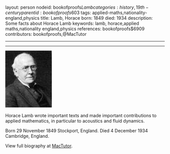 layout: person
nodeid: bookofproofs$Lamb
categories: history,19th-century
parentid: bookofproofs$603
tags: applied-maths,nationality-england,physics
title: Lamb, Horace
born: 1849
died: 1934
description: Some facts about Horace Lamb
keywords: lamb, horace,applied maths,nationality england,physics
references: bookofproofs$6909
contributors: bookofproofs,@MacTutor

---


---

![Lamb.jpg](https://github.com/bookofproofs/bookofproofs.github.io/blob/main/_sources/_assets/images/portraits/Lamb.jpg?raw=true)

Horace Lamb wrote important texts and made important contributions to applied mathematics, in particular to acoustics and fluid dynamics.

Born 29 November 1849 Stockport, England. Died 4 December 1934 Cambridge, England.


View full biography at [MacTutor](https://mathshistory.st-andrews.ac.uk/Biographies/Lamb/).